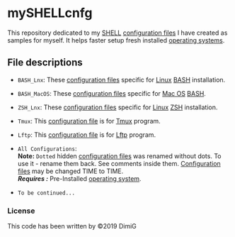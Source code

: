 mySHELLcnfg
===========
This repository dedicated to my [SHELL][shell] [configuration files][cnfg] I have created as samples for myself. It helps faster setup fresh installed [operating systems][os].  

File descriptions
-----------------

* `BASH_Lnx`: These [configuration files][cnfg] specific for [Linux][linux] [BASH][bash] installation.  

* `BASH_MacOS`: These [configuration files][cnfg] specific for [Mac OS][macos] [BASH][bash].  

* `ZSH_Lnx`: These [configuration files][cnfg] specific for [Linux][linux] [ZSH][zsh] installation.  

* `Tmux`: This [configuration file][cnfg] is for [Tmux][tmux] program.  

* `Lftp`: This [configuration file][cnfg] is for [Lftp][lftp] program.  

* `All Configurations`:  
   **Note:** `Dotted` hidden [configuration files][cnfg] was renamed without dots. To use it - rename them back. See comments inside them. [Configuration files][cnfg] may be changed TIME to TIME.  
   ***Requires :*** Pre-Installed [operating system][os].  

* `To be continued...`  

### License  

This code has been written by ©2019 DimiG  

[bash]:https://en.wikipedia.org/wiki/Bash_(Unix_shell)
[shell]:https://en.wikipedia.org/wiki/Shell_(computing)
[linux]:https://en.wikipedia.org/wiki/Linux
[os]:https://en.wikipedia.org/wiki/Operating_system
[cnfg]:https://en.wikipedia.org/wiki/Configuration_file
[macos]:https://en.wikipedia.org/wiki/MacOS
[zsh]:https://en.wikipedia.org/wiki/Z_shell
[tmux]:https://github.com/tmux/tmux/wiki
[lftp]:https://en.wikipedia.org/wiki/Lftp
